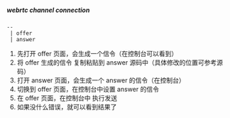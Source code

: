 ##### webrtc channel connection

```tree
--
 | offer 
 | answer
```



1. 先打开 offer 页面，会生成一个信令（在控制台可以看到）
2. 将 offer 生成的信令 复制粘贴到 answer 源码中（具体修改的位置可参考源码）
3. 打开 answer 页面，会生成一个 answer 的信令（在控制台）
4. 切换到 offer 页面，在控制台中设置 answer 的信令
5. 在 offer 页面，在控制台中 执行发送
6. 如果没什么错误，就可以看到结果了
